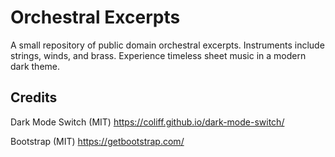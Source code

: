 # Orchestral Excerpts
A small repository of public domain orchestral excerpts. Instruments include strings, winds, and brass. Experience timeless sheet music in a modern dark theme.

## Credits
Dark Mode Switch (MIT)
https://coliff.github.io/dark-mode-switch/

Bootstrap (MIT)
https://getbootstrap.com/
